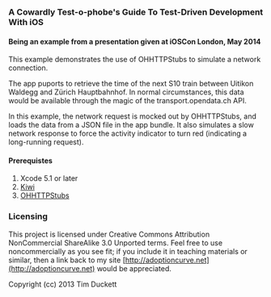 ### A Cowardly Test-o-phobe's Guide To Test-Driven Development With iOS

#### Being an example from a presentation given at iOSCon London, May 2014

This example demonstrates the use of OHHTTPStubs to simulate a network connection.

The app puports to retrieve the time of the next S10 train between Uitikon Waldegg and Zürich Hauptbahnhof.  In normal circumstances, this data would be available through the magic of the transport.opendata.ch API.

In this example, the network request is mocked out by OHHTTPStubs, and loads the data from a JSON file in the app bundle.  It also simulates a slow network response to force the activity indicator to turn red (indicating a long-running request).

#### Prerequistes

1. Xcode 5.1 or later
1. [Kiwi](https://github.com/allending/Kiwi)
1. [OHHTTPStubs](https://github.com/AliSoftware/OHHTTPStubs)

### Licensing

This project is licensed under Creative Commons Attribution NonCommercial ShareAlike 3.0 Unported terms.  Feel free to use noncommercially as you see fit; if you include it in teaching materials or similar, then a link back to my site [http://adoptioncurve.net](http://adoptioncurve.net) would be appreciated.

Copyright (cc) 2013 Tim Duckett